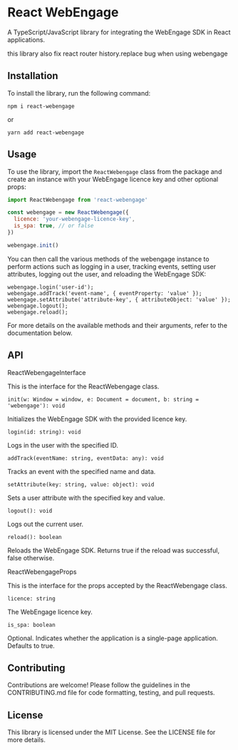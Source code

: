 # React WebEngage

A TypeScript/JavaScript library for integrating the WebEngage SDK in React applications.

this library also fix react router history.replace bug when using webengage

## Installation

To install the library, run the following command:

`npm i react-webengage`

or

`yarn add react-webengage`

## Usage

To use the library, import the `ReactWebengage` class from the package and create an instance with your WebEngage licence key and other optional props:

```javascript
import ReactWebengage from 'react-webengage'

const webengage = new ReactWebengage({
  licence: 'your-webengage-licence-key',
  is_spa: true, // or false
})

webengage.init()
```

You can then call the various methods of the webengage instance to perform actions such as logging in a user, tracking events, setting user attributes, logging out the user, and reloading the WebEngage SDK:

```
webengage.login('user-id');
webengage.addTrack('event-name', { eventProperty: 'value' });
webengage.setAttribute('attribute-key', { attributeObject: 'value' });
webengage.logout();
webengage.reload();
```

For more details on the available methods and their arguments, refer to the documentation below.

## API

ReactWebengageInterface

This is the interface for the ReactWebengage class.

`init(w: Window = window, e: Document = document, b: string = 'webengage'): void`

Initializes the WebEngage SDK with the provided licence key.

`login(id: string): void`

Logs in the user with the specified ID.

`addTrack(eventName: string, eventData: any): void`

Tracks an event with the specified name and data.

`setAttribute(key: string, value: object): void`

Sets a user attribute with the specified key and value.

`logout(): void`

Logs out the current user.

`reload(): boolean`

Reloads the WebEngage SDK. Returns true if the reload was successful, false otherwise.

ReactWebengageProps

This is the interface for the props accepted by the ReactWebengage class.

`licence: string`

The WebEngage licence key.

`is_spa: boolean`

Optional. Indicates whether the application is a single-page application. Defaults to true.

## Contributing

Contributions are welcome! Please follow the guidelines in the CONTRIBUTING.md file for code formatting, testing, and pull requests.

## License

This library is licensed under the MIT License. See the LICENSE file for more details.
